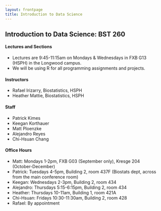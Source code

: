 ```yaml
---
layout: frontpage
title: Introduction to Data Science
---
```


## Introduction to Data Science: BST 260

#### Lectures and Sections

* Lectures are 9:45-11:15am on Mondays & Wednesdays in FXB G13 (HSPH) in the Longwood campus.
* We will be using R for all programming assignments and projects. 

#### Instructors

* Rafael Irizarry, Biostatistics, HSPH
* Heather Mattie, Biostatistics, HSPH

#### Staff

* Patrick Kimes
* Keegan Korthauer
* Matt Ploenzke
* Alejandro Reyes
* Chi-Hsuan Chang

#### Office Hours
* Matt: Mondays 1-2pm, FXB G03 (September only), Kresge 204 (October-December)
* Patrick: Tuesdays 4-5pm, Building 2, room 437F (Biostats dept, across from the main conference room)
* Keegan: Wednesdays 2-3pm, Building 2, room 434
* Alejandro: Thursdays 5:15-6:15pm, Building 2, room 434
* Heather: Thursdays 10-11am, Building 1, room 421A
* Chi-Hsuan: Fridays 10:30-11:30am, Building 2, room 428
* Rafael: By appointment

